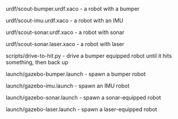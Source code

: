 urdf/scout-bumper.urdf.xaco - a robot with a bumper

urdf/scout-imu.urdf.xaco - a robot with an IMU

urdf/scout-sonar.urdf.xaco - a robot with sonar

urdf/scout-sonar.laser.xaco - a robot with laser

scripts/drive-to-hit.py - drive a bumper equipped robot until it hits something, then back up 

launch/gazebo-bumper.launch - spawn a bumper robot

launch/gazebo-imu.launch - spawn an IMU robot

launch/gazebo-sonar.launch - spawn a sonar-equipped robot

launch/gazebo-laser.launch - spawn a laser-equipped robot
